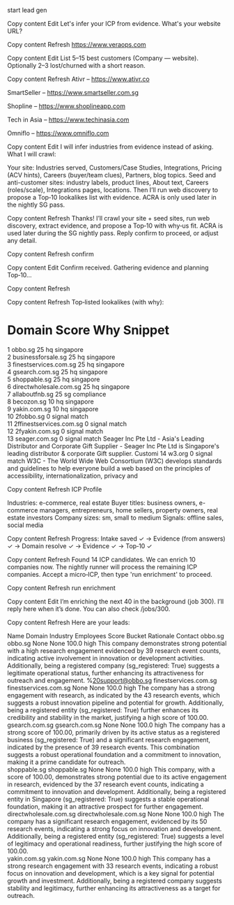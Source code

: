 start lead gen


Copy content
Edit
Let's infer your ICP from evidence. What's your website URL?


Copy content
Refresh
https://www.veraops.com


Copy content
Edit
List 5–15 best customers (Company — website). Optionally 2–3 lost/churned with a short reason.


Copy content
Refresh
Ativr – https://www.ativr.co

SmartSeller – https://www.smartseller.com.sg

Shopline – https://www.shoplineapp.com

Tech in Asia – https://www.techinasia.com

Omniflo – https://www.omniflo.com


Copy content
Edit
I will infer industries from evidence instead of asking. What I will crawl:

Your site: Industries served, Customers/Case Studies, Integrations, Pricing (ACV hints), Careers (buyer/team clues), Partners, blog topics.
Seed and anti-customer sites: industry labels, product lines, About text, Careers (roles/scale), Integrations pages, locations. Then I’ll run web discovery to propose a Top‑10 lookalikes list with evidence. ACRA is only used later in the nightly SG pass.

Copy content
Refresh
Thanks! I’ll crawl your site + seed sites, run web discovery, extract evidence, and propose a Top‑10 with why‑us fit. ACRA is used later during the SG nightly pass. Reply confirm to proceed, or adjust any detail.


Copy content
Refresh
confirm


Copy content
Edit
Confirm received. Gathering evidence and planning Top‑10…


Copy content
Refresh

Copy content
Refresh
Top‑listed lookalikes (with why):

#	Domain	Score	Why	Snippet
1	obbo.sg	25	hq singapore	
2	businessforsale.sg	25	hq singapore	
3	finestservices.com.sg	25	hq singapore	
4	gsearch.com.sg	25	hq singapore	
5	shoppable.sg	25	hq singapore	
6	directwholesale.com.sg	25	hq singapore	
7	allaboutfnb.sg	25	sg compliance	
8	becozon.sg	10	hq singapore	
9	yakin.com.sg	10	hq singapore	
10	2fobbo.sg	0	signal match	
11	2ffinestservices.com.sg	0	signal match	
12	2fyakin.com.sg	0	signal match	
13	seager.com.sg	0	signal match	Seager Inc Pte Ltd - Asia's Leading Distributor and Corporate Gift Supplier - Seager Inc Pte Ltd is Singapore's leading distributor & corporate Gift supplier. Customi
14	w3.org	0	signal match	W3C - The World Wide Web Consortium (W3C) develops standards and guidelines to help everyone build a web based on the principles of accessibility, internationalization, privacy and

Copy content
Refresh
ICP Profile

Industries: e-commerce, real estate
Buyer titles: business owners, e-commerce managers, entrepreneurs, home sellers, property owners, real estate investors
Company sizes: sm, small to medium
Signals: offline sales, social media

Copy content
Refresh
Progress: Intake saved ✓ → Evidence (from answers) ✓ → Domain resolve ✓ → Evidence ✓ → Top‑10 ✓


Copy content
Refresh
Found 14 ICP candidates. We can enrich 10 companies now. The nightly runner will process the remaining ICP companies. Accept a micro‑ICP, then type 'run enrichment' to proceed.


Copy content
Refresh
run enrichment


Copy content
Edit
I’m enriching the next 40 in the background (job 300). I’ll reply here when it’s done. You can also check /jobs/300.


Copy content
Refresh
Here are your leads:

Name	Domain	Industry	Employees	Score	Bucket	Rationale	Contact
obbo.sg	obbo.sg	None	None	100.0	high	This company demonstrates strong potential with a high research engagement evidenced by 39 research event counts, indicating active involvement in innovation or development activities. Additionally, being a registered company (sg_registered: True) suggests a legitimate operational status, further enhancing its attractiveness for outreach and engagement.	%20support@obbo.sg
finestservices.com.sg	finestservices.com.sg	None	None	100.0	high	The company has a strong engagement with research, as indicated by the 43 research events, which suggests a robust innovation pipeline and potential for growth. Additionally, being a registered entity (sg_registered: True) further enhances its credibility and stability in the market, justifying a high score of 100.00.	
gsearch.com.sg	gsearch.com.sg	None	None	100.0	high	The company has a strong score of 100.00, primarily driven by its active status as a registered business (sg_registered: True) and a significant research engagement, indicated by the presence of 39 research events. This combination suggests a robust operational foundation and a commitment to innovation, making it a prime candidate for outreach.	
shoppable.sg	shoppable.sg	None	None	100.0	high	This company, with a score of 100.00, demonstrates strong potential due to its active engagement in research, evidenced by the 37 research event counts, indicating a commitment to innovation and development. Additionally, being a registered entity in Singapore (sg_registered: True) suggests a stable operational foundation, making it an attractive prospect for further engagement.	
directwholesale.com.sg	directwholesale.com.sg	None	None	100.0	high	The company has a significant research engagement, evidenced by its 50 research events, indicating a strong focus on innovation and development. Additionally, being a registered entity (sg_registered: True) suggests a level of legitimacy and operational readiness, further justifying the high score of 100.00.	
yakin.com.sg	yakin.com.sg	None	None	100.0	high	This company has a strong research engagement with 33 research events, indicating a robust focus on innovation and development, which is a key signal for potential growth and investment. Additionally, being a registered company suggests stability and legitimacy, further enhancing its attractiveness as a target for outreach.	
